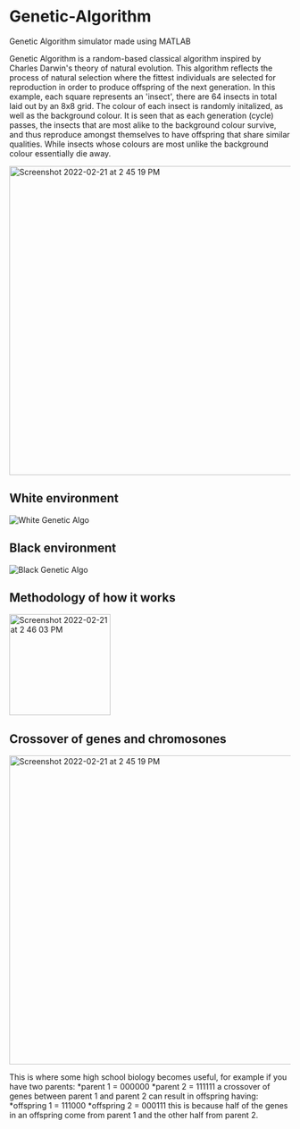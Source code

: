 # Genetic-Algorithm

Genetic Algorithm simulator made using MATLAB 

Genetic Algorithm is a random-based classical algorithm inspired by Charles Darwin's theory of natural evolution. This algorithm reflects the process of natural selection where the fittest individuals are selected for reproduction in order to produce offspring of the next generation. In this example, each square represents an 'insect', there are 64 insects in total laid out by an 8x8 grid. The colour of each insect is randomly initalized, as well as the background colour. It is seen that as each generation (cycle) passes, the insects that are most alike to the background colour survive, and thus reproduce amongst themselves to have offspring that share similar qualities. While insects whose colours are most unlike the background colour essentially die away.


<img width="553" alt="Screenshot 2022-02-21 at 2 45 19 PM" src="https://user-images.githubusercontent.com/71420919/154977432-1f8c1697-d1bc-46cf-bba9-396a8014063e.png">


## White environment
![White Genetic Algo](https://user-images.githubusercontent.com/71420919/154976657-88fad420-fcdc-481c-8192-a3f602aed81e.gif)

## Black environment
![Black Genetic Algo](https://user-images.githubusercontent.com/71420919/154976672-f86eaaa1-7874-4a8d-95e7-379b98805723.gif)

## Methodology of how it works
<img width="181" alt="Screenshot 2022-02-21 at 2 46 03 PM" src="https://user-images.githubusercontent.com/71420919/154977555-9cd35a82-b9ab-43b1-ab9d-faffb362120e.png">

## Crossover of genes and chromosones
<img width="553" alt="Screenshot 2022-02-21 at 2 45 19 PM" src="https://user-images.githubusercontent.com/71420919/154977432-1f8c1697-d1bc-46cf-bba9-396a8014063e.png">

This is where some high school biology becomes useful, for example if you have two parents:
*parent 1 = 000000
*parent 2 = 111111
a crossover of genes between parent 1 and parent 2 can result in offspring having:
*offspring 1 = 111000
*offspring 2 = 000111
this is because half of the genes in an offspring come from parent 1 and the other half from parent 2.
